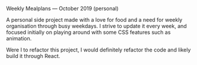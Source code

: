 Weekly Mealplans — October 2019 (personal)

A personal side project made with a love for food and a need for weekly organisation through busy weekdays. I strive to update it every week, and focused initially on playing around with some CSS features such as animation.

Were I to refactor this project, I would definitely refactor the code and likely build it through React.
